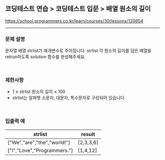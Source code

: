 ## 코딩테스트 연습 > 코딩테스트 입문 > 배열 원소의 길이

https://school.programmers.co.kr/learn/courses/30/lessons/120854

---

### 문제 설명

문자열 배열 strlist가 매개변수로 주어집니다. strlist 각 원소의 길이를 담은 배열을 retrun하도록 solution 함수를 완성해주세요.

</br>

### 제한사항

- 1 ≤ strlist 원소의 길이 ≤ 100
- strlist는 알파벳 소문자, 대문자, 특수문자로 구성되어 있습니다.

</br>

### 입출력 예

| strlist                     | result    |
| --------------------------- | --------- |
| ["We","are","the","world!"] | [2,3,3,6] |
| ["I","Love","Programmers."] | [1,4,12]  |

